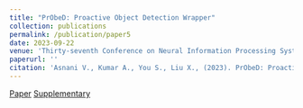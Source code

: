 ```yaml
---
title: "PrObeD: Proactive Object Detection Wrapper"
collection: publications
permalink: /publication/paper5
date: 2023-09-22
venue: 'Thirty-seventh Conference on Neural Information Processing Systems 2023'
paperurl: ''
citation: 'Asnani V., Kumar A., You S., Liu X., (2023). PrObeD: Proactive Object Detection Wrapper. In Thirty-seventh Conference on Neural Information Processing Systems.'
---
```


[Paper](http://vishal3477.github.io/files/probed.pdf)
[Supplementary](http://vishal3477.github.io/files/probed_supp.pdf)
